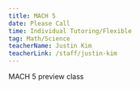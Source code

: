 ```yaml
---
title: MACH 5
date: Please Call
time: Individual Tutoring/Flexible
tag: Math/Science
teacherName: Justin Kim
teacherLink: /staff/justin-kim
---
```

MACH 5 preview class